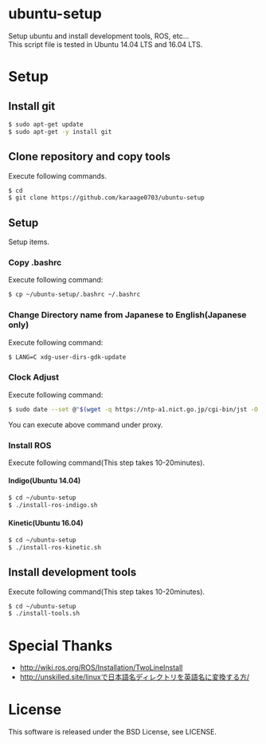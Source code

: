 # ubuntu-setup
Setup ubuntu and install development tools, ROS, etc...  
This script file is tested in Ubuntu 14.04 LTS and 16.04 LTS.

# Setup
## Install git
```sh
$ sudo apt-get update
$ sudo apt-get -y install git
```
## Clone repository and copy tools
Execute following commands.
```sh
$ cd
$ git clone https://github.com/karaage0703/ubuntu-setup
```
## Setup
Setup items.


### Copy .bashrc
Execute following command:
```sh
$ cp ~/ubuntu-setup/.bashrc ~/.bashrc
```

### Change Directory name from Japanese to English(Japanese only)
Execute following command:

```sh
$ LANG=C xdg-user-dirs-gdk-update
```

### Clock Adjust
Execute following command:

```sh
$ sudo date --set @"$(wget -q https://ntp-a1.nict.go.jp/cgi-bin/jst -O - | sed -n 4p | cut -d. -f1)"
```

You can execute above command under proxy.

### Install ROS
Execute following command(This step takes 10-20minutes).

#### Indigo(Ubuntu 14.04)
```sh
$ cd ~/ubuntu-setup
$ ./install-ros-indigo.sh
```

#### Kinetic(Ubuntu 16.04)
```sh
$ cd ~/ubuntu-setup
$ ./install-ros-kinetic.sh
```



## Install development tools
Execute following command(This step takes 10-20minutes).
```sh
$ cd ~/ubuntu-setup
$ ./install-tools.sh
```


# Special Thanks
- http://wiki.ros.org/ROS/Installation/TwoLineInstall
- http://unskilled.site/linuxで日本語名ディレクトリを英語名に変換する方/

# License
This software is released under the BSD License, see LICENSE.
